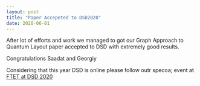 ```yaml
---
layout: post
title: "Paper Accepeted to DSD2020"
date: 2020-06-01
---
```


After lot of efforts and work we managed to got our Graph Approach to Quantum Layout paper accepted to DSD with extremely good results.

Congratulations Saadat and Georgiy

Considering that this year DSD is online please follow outr specoa; event at [FTET at DSD 2020](https://dsd-seaa2020.um.si/dsd/ftet.html?sec=subsection_ftet#page_header)
